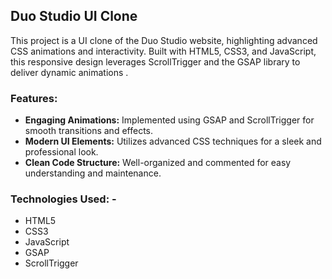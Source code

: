 ## Duo Studio UI Clone 
This project is a UI clone of the Duo Studio website, highlighting advanced CSS animations and interactivity. Built with HTML5, CSS3, and JavaScript, this responsive design leverages ScrollTrigger and the GSAP library to deliver dynamic animations .
### Features: 
- **Engaging Animations:** Implemented using GSAP and ScrollTrigger for smooth transitions and effects. 
- **Modern UI Elements:** Utilizes advanced CSS techniques for a sleek and professional look.  
- **Clean Code Structure:** Well-organized and commented for easy understanding and maintenance.  
### Technologies Used: - 
- HTML5 
- CSS3  
- JavaScript 
- GSAP
- ScrollTrigger  
